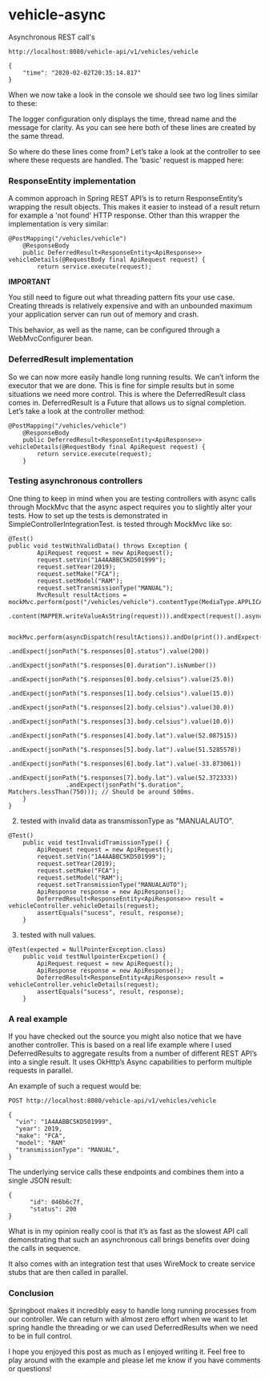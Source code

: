 # vehicle-async
Asynchronous REST call's

`http://localhost:8080/vehicle-api/v1/vehicles/vehicle`
```
{
	"time": "2020-02-02T20:35:14.817"
}
```

When we now take a look in the console we should see two log lines similar to these:

The logger configuration only displays the time, thread name and the message for clarity. As you can see here both of these lines are created by the same thread.

So where do these lines come from? Let’s take a look at the controller to see where these requests are handled. The 'basic' request is mapped here:

### ResponseEntity implementation

A common approach in Spring REST API’s is to return ResponseEntity’s wrapping the result objects. This makes it easier to instead of a result return for example a 'not found' HTTP response. Other than this wrapper the implementation is very similar:

```
@PostMapping("/vehicles/vehicle")
	@ResponseBody
	public DeferredResult<ResponseEntity<ApiResponse>> vehicleDetails(@RequestBody final ApiRequest request) {
		return service.execute(request);
```


**IMPORTANT**

You still need to figure out what threading pattern fits your use case. Creating threads is relatively expensive and with an unbounded maximum your application server can run out of memory and crash.

This behavior, as well as the name, can be configured through a WebMvcConfigurer bean.

### DeferredResult implementation

So we can now more easily handle long running results. We can’t inform the executor that we are done. This is fine for simple results but in some situations we need more control. This is where the DeferredResult class comes in. DeferredResult is a Future that allows us to signal completion. Let’s take a look at the controller method:

```
@PostMapping("/vehicles/vehicle")
	@ResponseBody
	public DeferredResult<ResponseEntity<ApiResponse>> vehicleDetails(@RequestBody final ApiRequest request) {
		return service.execute(request);
	}
```


### Testing asynchronous controllers

One thing to keep in mind when you are testing controllers with async calls through MockMvc that the async aspect requires you to slightly alter your tests. How to set up the tests is demonstrated in SimpleControllerIntegrationTest. is tested through MockMvc like so:

```
@Test()
public void testWithValidData() throws Exception {
		ApiRequest request = new ApiRequest();
		request.setVin("1A4AABBC5KD501999");
		request.setYear(2019);
		request.setMake("FCA");
		request.setModel("RAM");
		request.setTransmissionType("MANUAL");
		MvcResult resultActions = mockMvc.perform(post("/vehicles/vehicle").contentType(MediaType.APPLICATION_JSON)
				.content(MAPPER.writeValueAsString(request))).andExpect(request().asyncStarted()).andReturn();

		mockMvc.perform(asyncDispatch(resultActions)).andDo(print()).andExpect(status().is2xxSuccessful())
				.andExpect(jsonPath("$.responses[0].status").value(200))
				.andExpect(jsonPath("$.responses[0].duration").isNumber())
				.andExpect(jsonPath("$.responses[0].body.celsius").value(25.0))
				.andExpect(jsonPath("$.responses[1].body.celsius").value(15.0))
				.andExpect(jsonPath("$.responses[2].body.celsius").value(30.0))
				.andExpect(jsonPath("$.responses[3].body.celsius").value(10.0))
				.andExpect(jsonPath("$.responses[4].body.lat").value(52.087515))
				.andExpect(jsonPath("$.responses[5].body.lat").value(51.5285578))
				.andExpect(jsonPath("$.responses[6].body.lat").value(-33.873061))
				.andExpect(jsonPath("$.responses[7].body.lat").value(52.372333))
				.andExpect(jsonPath("$.duration", Matchers.lessThan(750))); // Should be around 500ms.
	}
}
```
2. tested with invalid data as transmissonType as "MANUALAUTO".

```
@Test()
	public void testInvalidTramissionType() {
		ApiRequest request = new ApiRequest();
		request.setVin("1A4AABBC5KD501999");
		request.setYear(2019);
		request.setMake("FCA");
		request.setModel("RAM");
		request.setTransmissionType("MANUALAUTO");
		ApiResponse response = new ApiResponse();
		DeferredResult<ResponseEntity<ApiResponse>> result = vehicleController.vehicleDetails(request);
		assertEquals("sucess", result, response);
	}
```

3. tested with null values.

```
@Test(expected = NullPointerException.class)
	public void testNullpointerExcpetion() {
		ApiRequest request = new ApiRequest();
		ApiResponse response = new ApiResponse();
		DeferredResult<ResponseEntity<ApiResponse>> result = vehicleController.vehicleDetails(request);
		assertEquals("sucess", result, response);
	}
```

### A real example

If you have checked out the source you might also notice that we have another controller. This is based on a real life example where I used DeferredResults to aggregate results from a number of different REST API’s into a single result. It uses OkHttp’s Async capabilities to perform multiple requests in parallel.

An example of such a request would be:

```
POST http://localhost:8080/vehicle-api/v1/vehicles/vehicle

{
  "vin": "1A4AABBC5KD501999",
  "year": 2019,
  "make": "FCA",
  "model": "RAM"
  "transmissionType": "MANUAL",
}
```

The underlying service calls these endpoints and combines them into a single JSON result:

```
{
      "id": 046b6c7f,
      "status": 200
}
```

What is in my opinion really cool is that it’s as fast as the slowest API call demonstrating that such an asynchronous call brings benefits over doing the calls in sequence.

It also comes with an integration test that uses WireMock to create service stubs that are then called in parallel.

### Conclusion

Springboot makes it incredibly easy to handle long running processes from our controller. We can return with almost zero effort when we want to let spring handle the threading or we can used DeferredResults when we need to be in full control.

I hope you enjoyed this post as much as I enjoyed writing it. Feel free to play around with the example and please let me know if you have comments or questions!





